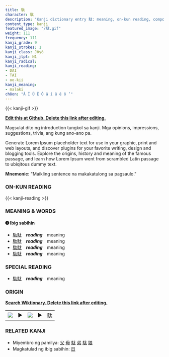 ```yaml
---
title: 駄
character: 駄
description: "Kanji dictionary entry 駄: meaning, on-kun reading, compounds, origin, related kanji"
content_type: kanji
featured_image: "/駄.gif"
weight: 111
frequency: 111
kanji_grade: 9
kanji_strokes: 1
kanji_class: Jōyō
kanji_jlpt: N1
kanji_radical: 
kanji_reading: 
- DAI
- TAI
- oo-kii
kanji_meaning:
- malaki
chōon: "Ā Ī Ū Ē Ō ā ī ū ē ō ’"
---
```

[//]: # (Don't edit the line below. Kanji animated GIF code is automatically generated.)
{{< kanji-gif >}}

[//]: # (Edit below this line.)

**[Edit this at Github. Delete this link after editing.](https://github.com/tim0g/tim/tree/main/content/kanji/駄/index.md)**

Magsulat dito ng introduction tungkol sa kanji. Mga opinions, impressions, suggestions, trivia, ang kung ano-ano pa.

Generate Lorem Ipsum placeholder text for use in your graphic, print and web layouts, and discover plugins for your favorite writing, design and blogging tools. Explore the origins, history and meaning of the famous passage, and learn how Lorem Ipsum went from scrambled Latin passage to ubiqitous dummy text.
 
**Mnemonic:** "Maikling sentence na makakatulong sa pagsaulo."

### ON-KUN READING

[//]: # (Don't edit the line below. ON-KUN READING code is automatically generated.)
{{< kanji-reading >}}

### MEANING & WORDS

#### ➊ **Ibig sabihin**
  - [駄](../駄)[駄](../駄)　***reading***　meaning
  - [駄](../駄)[駄](../駄)　***reading***　meaning
  - [駄](../駄)[駄](../駄)　***reading***　meaning
  - [駄](../駄)[駄](../駄)　***reading***　meaning

### SPECIAL READING
  - [駄](../駄)[駄](../駄)　***reading***　meaning

### ORIGIN

**[Search Wiktionary. Delete this link after editing.](https://wiktionary.org/wiki/駄)**
<table class="kanji-table"><tr><td>
<img src="60px-駄-bronze.svg.png">
</td><td>▶</td><td>
<img src="60px-駄-oracle.svg.png">
</td><td>▶</td>
<td class="kanji-origin">駄</td>
</tr></table>

### RELATED KANJI
- Miyembro ng pamilya: [父](../父) [母](../母) [駄](../駄) [弟](../弟) [駄](../駄) [娘](../娘)
- Magkatulad ng ibig sabihin: [日](../日)
